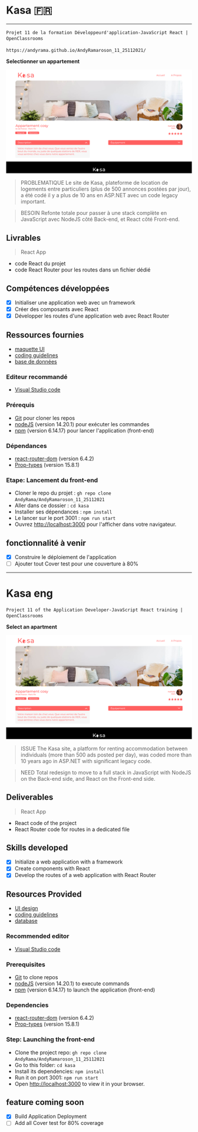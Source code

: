 # Kasa 🇫🇷

-----------------------------------------

    Projet 11 de la formation Développeurd'application-JavaScript React | OpenClassrooms 

    https://andyrama.github.io/AndyRamaroson_11_25112021/

**Selectionner un appartement**

<kbd>![Selectionner un appartement](./HomeKasa.png)</kbd>

> PROBLEMATIQUE
Le site de Kasa, plateforme de location de logements entre particuliers (plus de 500 annonces postées par jour), a été codé il y a plus de 10 ans en ASP.NET avec un code legacy important.

> BESOIN
Refonte totale pour passer à une stack complète en JavaScript avec NodeJS côté Back-end, et React côté Front-end.

## Livrables

> React App
- code React du projet
- code React Router pour les routes dans un fichier dédié

## Compétences développées

- [x] Initialiser une application web avec un framework
- [x] Créer des composants avec React 
- [x] Développer les routes d'une application web avec React Router

## Ressources fournies

- [maquette UI](https://www.figma.com/file/bAnXDNqRKCRRP8mY2gcb5p/UI-Design-Kasa-FR?node-id=4%3A1)
- [coding guidelines](https://course.oc-static.com/projects/Front-End+V2/P9+React+1/Coding+guidelines+Kasa+FR.pdf)
- [base de données](https://s3-eu-west-1.amazonaws.com/course.oc-static.com/projects/Front-End+V2/P9+React+1/logements.json)

### Editeur recommandé

* [Visual Studio code](https://code.visualstudio.com/)

### Prérequis

* [Git](https://git-scm.com/) pour cloner les repos
* [nodeJS](https://nodejs.org/fr/) (version 14.20.1) pour exécuter les commandes
* [npm](https://www.npmjs.com/) (version 6.14.17) pour lancer l'application (front-end)

### Dépendances

* [react-router-dom](https://reactrouter.com/web/guides/quick-start) (version 6.4.2)
* [Prop-types](https://www.npmjs.com/package/prop-types) (version 15.8.1)

### Etape: Lancement du front-end

- Cloner le repo du projet : `gh repo clone AndyRama/AndyRamaroson_11_25112021`
- Aller dans ce dossier : `cd kasa `
- Installer ses dépendances : `npm install`
- Le lancer sur le port 3001 : `npm run start`
- Ouvrez [http://localhost:3000](http://localhost:3000) pour l'afficher dans votre navigateur.

## fonctionnalité à venir

- [x] Construire le déploiement de l'application
- [ ] Ajouter tout Cover test pour une couverture à 80%

---------------------------

# Kasa eng

    Project 11 of the Application Developer-JavaScript React training | OpenClassrooms

**Select an apartment**

<kbd>![Select an apartment](./HomeKasa.png)</kbd>

> ISSUE
The Kasa site, a platform for renting accommodation between individuals (more than 500 ads posted per day), was coded more than 10 years ago in ASP.NET with significant legacy code.

> NEED
Total redesign to move to a full stack in JavaScript with NodeJS on the Back-end side, and React on the Front-end side.

## Deliverables

> React App
- React code of the project
- React Router code for routes in a dedicated file

## Skills developed

- [x] Initialize a web application with a framework
- [x] Create components with React
- [x] Develop the routes of a web application with React Router

## Resources Provided

- [UI design](https://www.figma.com/file/bAnXDNqRKCRRP8mY2gcb5p/UI-Design-Kasa-FR?node-id=4%3A1)
- [coding guidelines](https://course.oc-static.com/projects/Front-End+V2/P9+React+1/Coding+guidelines+Kasa+FR.pdf)
- [database](https://s3-eu-west-1.amazonaws.com/course.oc-static.com/projects/Front-End+V2/P9+React+1/logements.json)

### Recommended editor

* [Visual Studio code](https://code.visualstudio.com/)

### Prerequisites

* [Git](https://git-scm.com/) to clone repos
* [nodeJS](https://nodejs.org/en/) (version 14.20.1) to execute commands
* [npm](https://www.npmjs.com/) (version 6.14.17) to launch the application (front-end)

### Dependencies

* [react-router-dom](https://reactrouter.com/web/guides/quick-start) (version 6.4.2)
* [Prop-types](https://www.npmjs.com/package/prop-types) (version 15.8.1)

### Step: Launching the front-end

- Clone the project repo: `gh repo clone AndyRama/AndyRamaroson_11_25112021`
- Go to this folder: `cd kasa `
- Install its dependencies: `npm install`
- Run it on port 3001: `npm run start`
- Open [http://localhost:3000](http://localhost:3000) to view it in your browser.

## feature coming soon

- [x] Build Application Deployment
- [ ] Add all Cover test for 80% coverage
